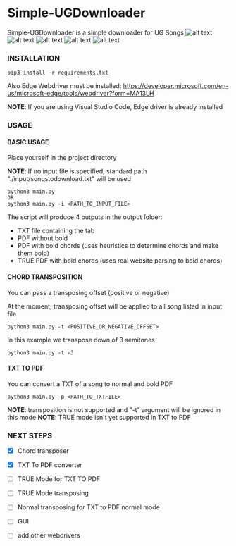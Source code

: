 # Simple-UGDownloader
Simple-UGDownloader is a simple downloader for UG Songs
![alt text](images/execution.png)
![alt text](images/output2.png)
![alt text](images/output0.png)
![alt text](images/output1.png)
![alt text](images/input.png)

### INSTALLATION

```
pip3 install -r requirements.txt
```
Also Edge Webdriver must be installed: https://developer.microsoft.com/en-us/microsoft-edge/tools/webdriver?form=MA13LH

**NOTE**: If you are using Visual Studio Code, Edge driver is already installed

### USAGE

#### BASIC USAGE
Place yourself in the project directory

**NOTE**: If no input file is specified, standard path "./input/songstodownload.txt" will be used

```
python3 main.py
OR
python3 main.py -i <PATH_TO_INPUT_FILE>
```

The script will produce 4 outputs in the output folder:
* TXT file containing the tab
* PDF without bold
* PDF with bold chords (uses heuristics to determine chords and make them bold)
* TRUE PDF with bold chords (uses real website parsing to bold chords)

#### CHORD TRANSPOSITION
You can pass a transposing offset (positive or negative)

At the moment, transposing offset will be applied to all song listed in input file

```
python3 main.py -t <POSITIVE_OR_NEGATIVE_OFFSET>
```

In this example we transpose down of 3 semitones
```
python3 main.py -t -3
```

#### TXT TO PDF
You can convert a TXT of a song to normal and bold PDF

```
python3 main.py -p <PATH_TO_TXTFILE>
```

**NOTE**: transposition is not supported and "-t" argument will be ignored in this mode
**NOTE**: TRUE mode isn't yet supported in TXT to PDF


### NEXT STEPS
* [X] Chord transposer
* [X] TXT To PDF converter
* [ ] TRUE Mode for TXT TO PDF
* [ ] TRUE Mode transposing
* [ ] Normal transposing for TXT to PDF normal mode
* [ ] GUI
* [ ] add other webdrivers


